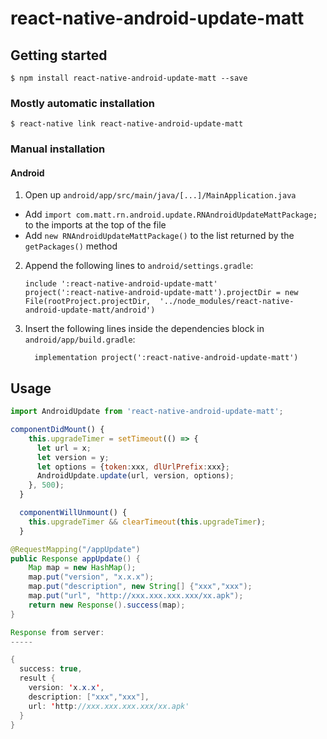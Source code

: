 # react-native-android-update-matt

## Getting started

`$ npm install react-native-android-update-matt --save`

### Mostly automatic installation

`$ react-native link react-native-android-update-matt`

### Manual installation


#### Android

1. Open up `android/app/src/main/java/[...]/MainApplication.java`
  - Add `import com.matt.rn.android.update.RNAndroidUpdateMattPackage;` to the imports at the top of the file
  - Add `new RNAndroidUpdateMattPackage()` to the list returned by the `getPackages()` method
2. Append the following lines to `android/settings.gradle`:
  	```
  	include ':react-native-android-update-matt'
  	project(':react-native-android-update-matt').projectDir = new File(rootProject.projectDir, 	'../node_modules/react-native-android-update-matt/android')
  	```
3. Insert the following lines inside the dependencies block in `android/app/build.gradle`:
  	```
      implementation project(':react-native-android-update-matt')
  	```


## Usage
```javascript
import AndroidUpdate from 'react-native-android-update-matt';

componentDidMount() {
    this.upgradeTimer = setTimeout(() => {
      let url = x;
      let version = y;
      let options = {token:xxx, dlUrlPrefix:xxx};
      AndroidUpdate.update(url, version, options);
    }, 500);
  }

  componentWillUnmount() {
    this.upgradeTimer && clearTimeout(this.upgradeTimer);
  }
```

```java server
@RequestMapping("/appUpdate")
public Response appUpdate() {
    Map map = new HashMap();
    map.put("version", "x.x.x");
    map.put("description", new String[] {"xxx","xxx");
    map.put("url", "http://xxx.xxx.xxx.xxx/xx.apk");
    return new Response().success(map);
} 

Response from server:
-----

{
  success: true,
  result {
    version: 'x.x.x',
    description: ["xxx","xxx"],
    url: 'http://xxx.xxx.xxx.xxx/xx.apk'
  }
}

```
  